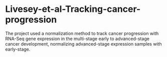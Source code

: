 # Livesey-et-al-Tracking-cancer-progression
The project used a normalization method to track cancer progression with RNA-Seq gene expression in the multi-stage early to advanced-stage cancer development, normalizing advanced-stage expression samples with early-stage.
